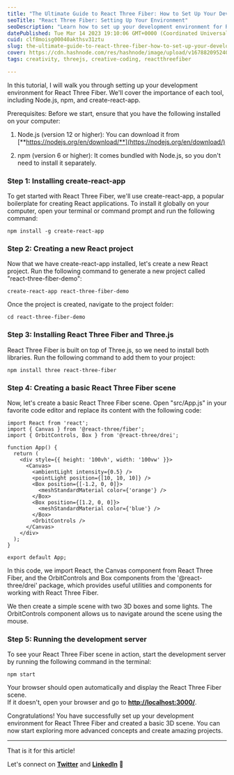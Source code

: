 ```yaml
---
title: "The Ultimate Guide to React Three Fiber: How to Set Up Your Development Environment"
seoTitle: "React Three Fiber: Setting Up Your Environment"
seoDescription: "Learn how to set up your development environment for React Three Fiber with this ultimate guide. Install Node.js, npm, create-react-app, and more"
datePublished: Tue Mar 14 2023 19:10:06 GMT+0000 (Coordinated Universal Time)
cuid: clf8moisg00040akthsv31ztu
slug: the-ultimate-guide-to-react-three-fiber-how-to-set-up-your-development-environment
cover: https://cdn.hashnode.com/res/hashnode/image/upload/v1678820952408/4a87cf12-d092-4e14-9296-7f68834e7197.png
tags: creativity, threejs, creative-coding, reactthreefiber

---
```


In this tutorial, I will walk you through setting up your development environment for React Three Fiber. We'll cover the importance of each tool, including Node.js, npm, and create-react-app.

Prerequisites: Before we start, ensure that you have the following installed on your computer:

1. Node.js (version 12 or higher): You can download it from [**https://nodejs.org/en/download/**](https://nodejs.org/en/download/)
    
2. npm (version 6 or higher): It comes bundled with Node.js, so you don't need to install it separately.
    

### Step 1: Installing create-react-app

To get started with React Three Fiber, we'll use create-react-app, a popular boilerplate for creating React applications. To install it globally on your computer, open your terminal or command prompt and run the following command:

```plaintext
npm install -g create-react-app
```

### Step 2: Creating a new React project

Now that we have create-react-app installed, let's create a new React project. Run the following command to generate a new project called "react-three-fiber-demo":

```plaintext
create-react-app react-three-fiber-demo
```

Once the project is created, navigate to the project folder:

```plaintext
cd react-three-fiber-demo
```

### Step 3: Installing React Three Fiber and Three.js

React Three Fiber is built on top of Three.js, so we need to install both libraries. Run the following command to add them to your project:

```plaintext
npm install three react-three-fiber
```

### Step 4: Creating a basic React Three Fiber scene

Now, let's create a basic React Three Fiber scene. Open "src/App.js" in your favorite code editor and replace its content with the following code:

```plaintext
import React from 'react';
import { Canvas } from '@react-three/fiber';
import { OrbitControls, Box } from '@react-three/drei';

function App() {
  return (
    <div style={{ height: '100vh', width: '100vw' }}>
      <Canvas>
        <ambientLight intensity={0.5} />
        <pointLight position={[10, 10, 10]} />
        <Box position={[-1.2, 0, 0]}>
          <meshStandardMaterial color={'orange'} />
        </Box>
        <Box position={[1.2, 0, 0]}>
          <meshStandardMaterial color={'blue'} />
        </Box>
        <OrbitControls />
      </Canvas>
    </div>
  );
}

export default App;
```

In this code, we import React, the Canvas component from React Three Fiber, and the OrbitControls and Box components from the '@react-three/drei' package, which provides useful utilities and components for working with React Three Fiber.

We then create a simple scene with two 3D boxes and some lights. The OrbitControls component allows us to navigate around the scene using the mouse.

### Step 5: Running the development server

To see your React Three Fiber scene in action, start the development server by running the following command in the terminal:

```plaintext
npm start
```

Your browser should open automatically and display the React Three Fiber scene.  
If it doesn't, open your browser and go to [**http://localhost:3000/**](http://localhost:3000/).

Congratulations! You have successfully set up your development environment for React Three Fiber and created a basic 3D scene. You can now start exploring more advanced concepts and create amazing projects.

---

That is it for this article!

Let's connect on [**Twitter**](https://twitter.com/danizeres) and [**LinkedIn**](https://www.linkedin.com/in/danipassos/) 👋
